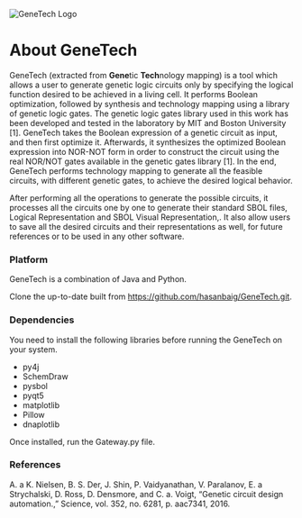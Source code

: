 ![GeneTech Logo](https://github.com/hasanbaig/GeneTech/blob/master/GT-Logo.png)

# About GeneTech
GeneTech (extracted from **Gene**tic **Tech**nology mapping) is a tool which allows a user to generate genetic logic circuits only by specifying the logical function desired to be achieved in a living cell. It performs Boolean optimization, followed by synthesis and technology mapping using a library of genetic logic gates. The genetic logic gates library used in this work has been developed and tested in the laboratory by MIT and Boston University [1]. GeneTech takes the Boolean expression of a genetic circuit as input, and then first optimize it. Afterwards, it synthesizes the optimized Boolean expression into NOR-NOT form in order to construct the circuit using the real NOR/NOT gates available in the genetic gates library [1]. In the end, GeneTech performs technology mapping to generate all the feasible circuits, with different genetic gates, to achieve the desired logical behavior.  

After performing all the operations to generate the possible circuits, it processes all the circuits one by one to generate their standard SBOL files, Logical Representation and SBOL Visual Representation,. It also allow users to save all the desired circuits and their representations as well, for future references or to be used in any other software.


### Platform
GeneTech is a combination of Java and Python.

Clone the up-to-date built from https://github.com/hasanbaig/GeneTech.git.

### Dependencies
You need to install the following libraries before running the GeneTech on your system.

* py4j
* SchemDraw
* pysbol
* pyqt5
* matplotlib
* Pillow
* dnaplotlib 

Once installed, run the Gateway.py file. 

### References
A. a K. Nielsen, B. S. Der, J. Shin, P. Vaidyanathan, V. Paralanov, E. a Strychalski, D. Ross, D. Densmore, and C. a. Voigt, “Genetic circuit design automation.,” Science, vol. 352, no. 6281, p. aac7341, 2016.
